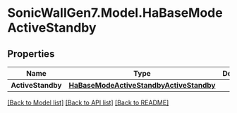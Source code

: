 # SonicWallGen7.Model.HaBaseModeActiveStandby

## Properties

Name | Type | Description | Notes
------------ | ------------- | ------------- | -------------
**ActiveStandby** | [**HaBaseModeActiveStandbyActiveStandby**](HaBaseModeActiveStandbyActiveStandby.md) |  | [optional] 

[[Back to Model list]](../README.md#documentation-for-models) [[Back to API list]](../README.md#documentation-for-api-endpoints) [[Back to README]](../README.md)

